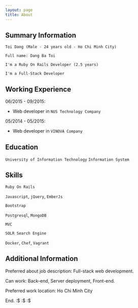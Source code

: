 ```yaml
---
layout: page
title: About
---
```


## Summary Information

`Toi Dang (Male - 24 years old - Ho Chi Minh City)`

`Full name: Dang Ba Toi`

`I'm a Ruby On Rails Developer (2.5 years)`

`I'm a Full-Stack Developer`

## Working Experience

06/2015 - 09/2015:

*   Web developer in `NUS Technology Company`

05/2014 - 05/2015:

*   Web developer in `VINOVA Company`

## Education

`University of Information Technology`
`Information System`

## Skills

`Ruby On Rails`

`Javascript`, `jQuery`, `EmberJs`

`Bootstrap`

`Postgresql`, `MongoDB`

`MVC`

`SOLR Search Engine`

`Docker`, `Chef`, `Vagrant`

## Additional Information

Preferred about job description: Full-stack web development.

Can work: Back-end, Server deployment, Front-end.

Preferred work location: Ho Chi Minh City

End. :$ :$ :$
